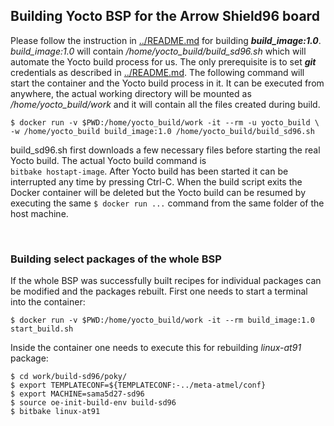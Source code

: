 
## Building Yocto BSP for the Arrow Shield96 board
Please follow the instruction in [ .\./README.md](https://github.com/ArrowElectronics/yocto_build/blob/master/README.md) for building ***build_image:1.0***. *build_image:1.0* will contain */home/yocto_build/build_sd96.sh* which will automate the Yocto build process for us. The only prerequisite is to set ***git*** credentials as described in [.\./README.md](https://github.com/ArrowElectronics/yocto_build/blob/master/README.md).
The following command will start the container and the Yocto build process in it. It can be executed from anywhere, the actual working directory will be mounted as */home/yocto_build/work* and it will contain all the files created during build.
```
$ docker run -v $PWD:/home/yocto_build/work -it --rm -u yocto_build \
-w /home/yocto_build build_image:1.0 /home/yocto_build/build_sd96.sh
```
build_sd96.sh first downloads a few necessary files before starting the real Yocto build. The actual Yocto build command is \
`bitbake hostapt-image`. After Yocto build has been started it can be interrupted any time by pressing Ctrl-C. When the build script exits the Docker container will be deleted but the Yocto build can be resumed by executing the same `$ docker run ...` command from the same folder of the host machine.

<br/>

### Building select packages of the whole BSP
If the whole BSP was successfully built recipes for individual packages can be modified and the packages rebuilt. First one needs to start a terminal into the container:

```
$ docker run -v $PWD:/home/yocto_build/work -it --rm build_image:1.0 start_build.sh
```
Inside the container one needs to execute this for rebuilding *linux-at91* package:
```
$ cd work/build-sd96/poky/
$ export TEMPLATECONF=${TEMPLATECONF:-../meta-atmel/conf}
$ export MACHINE=sama5d27-sd96
$ source oe-init-build-env build-sd96
$ bitbake linux-at91
```
